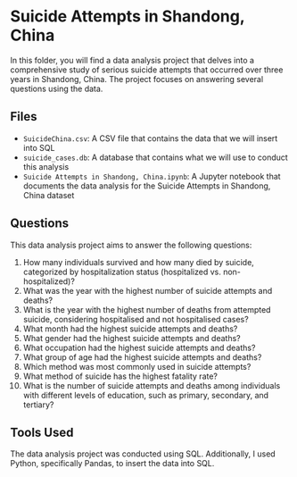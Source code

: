 # Suicide Attempts in Shandong, China

In this folder, you will find a data analysis project that delves into a comprehensive study of serious suicide attempts that occurred over three years in Shandong, China. The project focuses on answering several questions using the data.

## Files

- `SuicideChina.csv`: A CSV file that contains the data that we will insert into SQL
- `suicide_cases.db`: A database that contains what we will use to conduct this analysis
- `Suicide Attempts in Shandong, China.ipynb`: A Jupyter notebook that documents the data analysis for the Suicide Attempts in Shandong, China dataset

## Questions

This data analysis project aims to answer the following questions:
1. How many individuals survived and how many died by suicide, categorized by hospitalization status (hospitalized vs. non-hospitalized)?
2. What was the year with the highest number of suicide attempts and deaths?
3. What is the year with the highest number of deaths from attempted suicide, considering hospitalised and not hospitalised cases?
4. What month had the highest suicide attempts and deaths?
5. What gender had the highest suicide attempts and deaths?
6. What occupation had the highest suicide attempts and deaths?
7. What group of age had the highest suicide attempts and deaths?
8. Which method was most commonly used in suicide attempts?
9. What method of suicide has the highest fatality rate?
10. What is the number of suicide attempts and deaths among individuals with different levels of education, such as primary, secondary, and tertiary?

## Tools Used

The data analysis project was conducted using SQL. Additionally, I used Python, specifically Pandas, to insert the data into SQL.